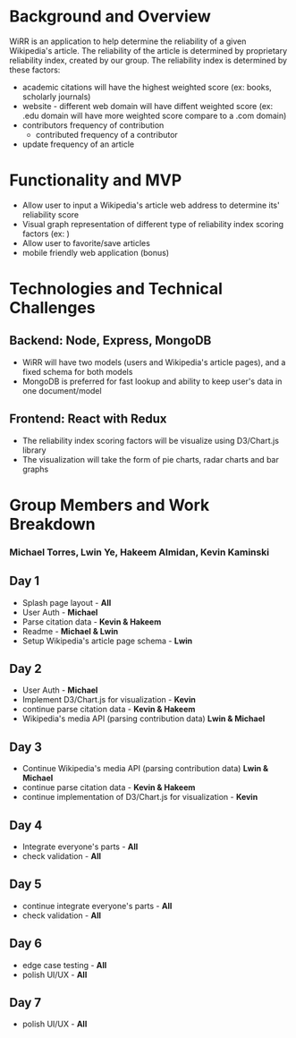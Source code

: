 # Background and Overview
WiRR is an application to help determine the reliability of a given Wikipedia's article. The reliability of the article is determined by proprietary reliability index, created by our group. The reliability index is determined by these factors:

  - academic citations will have the highest weighted score (ex: books, scholarly journals)
  - website - different web domain will have diffent weighted score (ex: .edu domain will have more weighted score compare to a .com domain)
  - contributors frequency of contribution
    - contributed frequency of a contributor
  - update frequency of an article

# Functionality and MVP

  - Allow user to input a Wikipedia's article web address to determine its' reliability score
  - Visual graph representation of different type of reliability index scoring factors (ex: )
  - Allow user to favorite/save articles
  - mobile friendly web application (bonus)

# Technologies and Technical Challenges
## Backend: Node, Express, MongoDB
  - WiRR will have two models (users and Wikipedia's article pages), and a fixed schema for both models
  - MongoDB is preferred for fast lookup and ability to keep user's data in one document/model

## Frontend: React with Redux
  - The reliability index scoring factors will be visualize using D3/Chart.js library
  - The visualization will take the form of pie charts, radar charts and bar graphs


# Group Members and Work Breakdown
### Michael Torres, Lwin Ye, Hakeem Almidan, Kevin Kaminski

## Day 1
  - Splash page layout - **All**
  - User Auth - **Michael**
  - Parse citation data - **Kevin & Hakeem**
  - Readme - **Michael & Lwin**
  - Setup Wikipedia's article page schema - **Lwin**

## Day 2
  - User Auth - **Michael**
  - Implement D3/Chart.js for visualization - **Kevin**
  - continue parse citation data - **Kevin & Hakeem**
  - Wikipedia's media API (parsing contribution data) **Lwin & Michael**

## Day 3
  - Continue Wikipedia's media API (parsing contribution data) **Lwin & Michael**
  - continue parse citation data - **Kevin & Hakeem**
  - continue implementation of D3/Chart.js for visualization - **Kevin**

## Day 4
  - Integrate everyone's parts - **All**
  - check validation - **All**

## Day 5
  - continue integrate everyone's parts - **All**
  - check validation - **All**

## Day 6
  - edge case testing - **All**
  - polish UI/UX - **All**

## Day 7
  - polish UI/UX - **All**